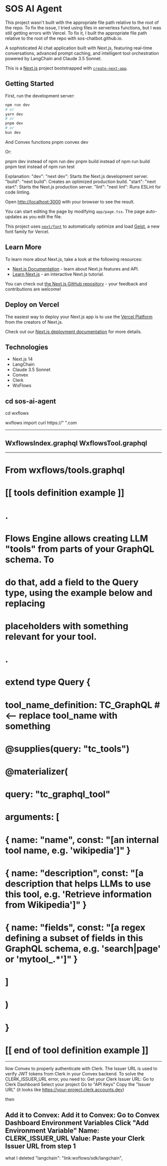 # SOS AI Agent

This project wasn't built with the appropriate file path relative to the root of the repo. To fix the issue, I tried using files in serverless functions, but I was still getting errors with Vercel. To fix it, I built the appropriate file path relative to the root of the repo with sos-chatbot.github.io.

A sophisticated AI chat application built with Next.js, featuring real-time conversations, advanced prompt caching, and intelligent tool orchestration powered by LangChain and Claude 3.5 Sonnet.

This is a [Next.js](https://nextjs.org) project bootstrapped with [`create-next-app`](https://nextjs.org/docs/app/api-reference/cli/create-next-app).

## Getting Started

First, run the development server:

```bash
npm run dev
# or
yarn dev
# or
pnpm dev
# or
bun dev
```
And Convex functions 
pnpm convex dev

Or:

pnpm dev instead of npm run dev
pnpm build instead of npm run build
pnpm test instead of npm run test

Explanation:
"dev": "next dev": Starts the Next.js development server.
"build": "next build": Creates an optimized production build.
"start": "next start": Starts the Next.js production server.
"lint": "next lint": Runs ESLint for code linting.

Open [http://localhost:3000](http://localhost:3000) with your browser to see the result.

You can start editing the page by modifying `app/page.tsx`. The page auto-updates as you edit the file.

This project uses [`next/font`](https://nextjs.org/docs/app/building-your-application/optimizing/fonts) to automatically optimize and load [Geist](https://vercel.com/font), a new font family for Vercel.

## Learn More

To learn more about Next.js, take a look at the following resources:

- [Next.js Documentation](https://nextjs.org/docs) - learn about Next.js features and API.
- [Learn Next.js](https://nextjs.org/learn) - an interactive Next.js tutorial.

You can check out [the Next.js GitHub repository](https://github.com/vercel/next.js) - your feedback and contributions are welcome!

## Deploy on Vercel

The easiest way to deploy your Next.js app is to use the [Vercel Platform](https://vercel.com/new?utm_medium=default-template&filter=next.js&utm_source=create-next-app&utm_campaign=create-next-app-readme) from the creators of Next.js.

Check out our [Next.js deployment documentation](https://nextjs.org/docs/app/building-your-application/deploying) for more details.


## Technologies

- Next.js 14
- LangChain
- Claude 3.5 Sonnet
- Convex
- Clerk
- WxFlows

cd sos-ai-agent
-------------------------------------------------------------
cd wxflows

wxflows import curl https://" ".com

------------------------------------------------------------------------------------------------------------------------------------
WxflowsIndex.graphql
WxflowsTool.graphql
------------------------------------------------------------------------------------------------------------------------------------


------------------------------------------------------------------------------------------------------------------------------------
# From wxflows/tools.graphql
# [[ tools definition example ]]
# .
# Flows Engine allows creating LLM "tools" from parts of your GraphQL schema. To
# do that, add a field to the Query type, using the example below and replacing
# placeholders with something relevant for your tool.
# .
# extend type Query {
#   tool_name_definition: TC_GraphQL # <-- replace tool_name with something
#     @supplies(query: "tc_tools")
#     @materializer(
#       query: "tc_graphql_tool"
#       arguments: [
#         { name: "name", const: "[an internal tool name, e.g. 'wikipedia']" }
#         { name: "description", const: "[a description that helps LLMs to use this tool, e.g. 'Retrieve information from Wikipedia']" }
#         { name: "fields", const: "[a regex defining a subset of fields in this GraphQL schema, e.g. 'search|page' or 'mytool_.*']" }
#       ]
#     )
# }
# [[ end of tool definition example ]]

------------------------------------------------------------------------------------------------------------------------------------
llow Convex to properly authenticate with Clerk. The Issuer URL is used to verify JWT tokens from Clerk in your Convex backend.
To solve the CLERK_ISSUER_URL error, you need to:
Get your Clerk Issuer URL:
Go to Clerk Dashboard
Select your project
Go to "API Keys"
Copy the "Issuer URL" (it looks like https://your-project.clerk.accounts.dev)

then


Add it to Convex:
Add it to Convex:
Go to Convex Dashboard Environment Variables
Click "Add Environment Variable"
Name: CLERK_ISSUER_URL
Value: Paste your Clerk Issuer URL from step 1
------------------------------------------------------------------------------------------------------------------------------------
what I deleted "langchain": "link:wxflows/sdk/langchain",
